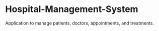 # Hospital-Management-System
Application to manage patients, doctors, appointments, and treatments.
